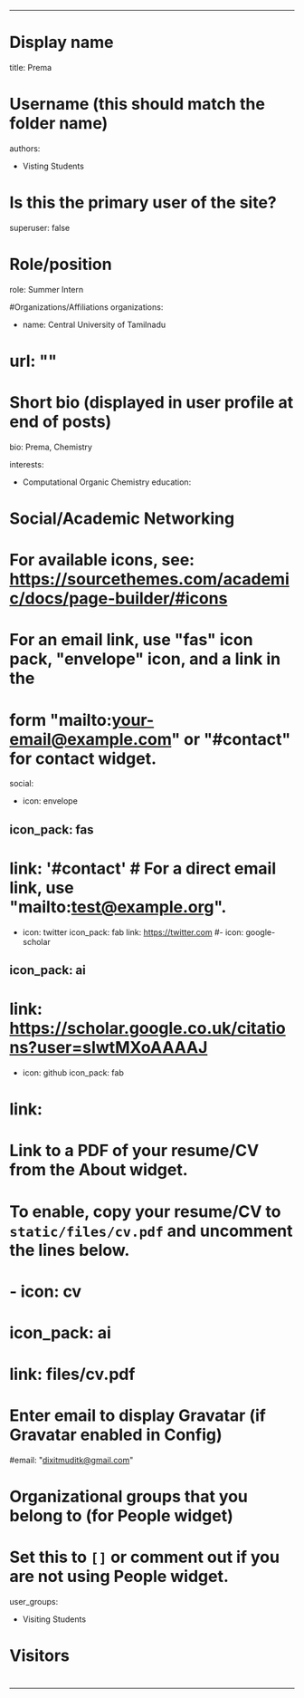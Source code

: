 
---
# Display name
title: Prema

# Username (this should match the folder name)
authors:
- Visting Students

# Is this the primary user of the site?
superuser: false

# Role/position
role: Summer Intern

#Organizations/Affiliations
organizations: 
- name: Central University of Tamilnadu
#  url: ""

# Short bio (displayed in user profile at end of posts)
bio:  Prema, Chemistry

interests:
- Computational Organic Chemistry 
education: 
  
# Social/Academic Networking
# For available icons, see: https://sourcethemes.com/academic/docs/page-builder/#icons
#   For an email link, use "fas" icon pack, "envelope" icon, and a link in the
#   form "mailto:your-email@example.com" or "#contact" for contact widget.
social:
- icon: envelope
##  icon_pack: fas
#  link: '#contact'  # For a direct email link, use "mailto:test@example.org".
- icon: twitter
  icon_pack: fab
  link: https://twitter.com
#- icon: google-scholar
##  icon_pack: ai
#  link: https://scholar.google.co.uk/citations?user=sIwtMXoAAAAJ
- icon: github
  icon_pack: fab
#  link: 
# Link to a PDF of your resume/CV from the About widget.
# To enable, copy your resume/CV to `static/files/cv.pdf` and uncomment the lines below.
# - icon: cv
#   icon_pack: ai
#   link: files/cv.pdf

# Enter email to display Gravatar (if Gravatar enabled in Config)
#email: "dixitmuditk@gmail.com"

# Organizational groups that you belong to (for People widget)
#   Set this to `[]` or comment out if you are not using People widget.
user_groups:
- Visiting Students


# Visitors

#
---
